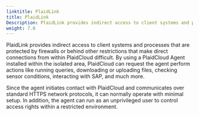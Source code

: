 ```yaml
---
linktitle: PlaidLink
title: PlaidLink
Description: PlaidLink provides indirect access to client systems and processes that are protected by firewalls or behind other restrictions that make direct connections from within PlaidCloud difficult. By using a PlaidLink Agent installed within the isolated area, PlaidCloud can request the agent perform actions like running queries, downloading or uploading files, checking sensor conditions, interacting with SAP, and much more.
weight: 7.0
---
```


PlaidLink provides indirect access to client systems and processes that are protected by firewalls or behind other restrictions that make direct connections from within PlaidCloud difficult. By using a PlaidCloud Agent installed within the isolated area, PlaidCloud can request the agent perform actions like running queries, downloading or uploading files, checking sensor conditions, interacting with SAP, and much more.

Since the agent initiates contact with PlaidCloud and communicates over standard HTTPS network protocols, it can normally operate with minimal setup.  In addition, the agent can run as an unprivileged user to control access rights within a restricted environment.